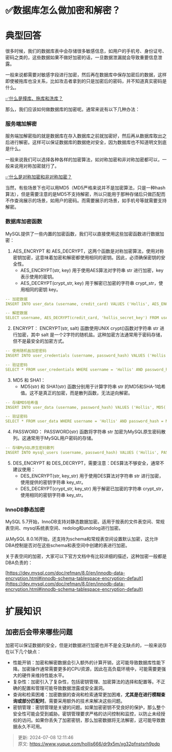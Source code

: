 # ✅数据库怎么做加密和解密？

# 典型回答


很多时候，我们的数据库表中会存储很多敏感信息，如用户的手机号、身份证号、密码之类的，这些数据如果不做好加密的话，一旦数据泄漏就会导致重要信息泄露。



一般来说都需要对敏感字段进行加密，然后再在数据库中保存加密后的数据，这样即使被拖库也没关系，比如攻击者拿到的只是加密后的密码，并不知道真实密码是什么。



[✅什么是撞库、拖库和洗库？](https://www.yuque.com/hollis666/dr9x5m/uwvad3nqeh233v2q)



那么，我们应该如何做数据库的加密呢。通常来说有以下几种办法：



### 服务端加解密


服务端加解密指的就是数据库在存入数据库之前就加密好，然后再从数据库取出之后进行解密。这样可以保证数据库的数据绝对安全，因为数据库也不知道明文到底是什么。



一般来说我们可以选择各种各样的加密算法，如对称加密和非对称加密都可以，一般来说用对称加密就行了。



[✅什么是对称加密和非对称加密？](https://www.yuque.com/hollis666/dr9x5m/oq72da9rrpyt34g8)



当然，有些场景下也可以用MD5（MD5严格来说并不是加密算法，只是一种hash算法），但是需要注意的是MD5不支持解密，所以只能用于那种存储后只做匹配而不作查询展示的场景，如用户的密码。而需要展示的场景，如手机号等就需要支持解密。



### 数据库加密函数


MySQL提供了一些内置的加密函数，我们可以直接使用这些加密函数进行数据加密：



1. AES_ENCRYPT 和 AES_DECRYPT，这两个函数是对称加密算法，使用对称密钥加密，这意味着加密和解密都使用相同的密钥。因此，必须确保密钥的安全性。
    - AES_ENCRYPT(str, key) 用于使用AES算法对字符串 str 进行加密，key表示使用的密钥。
    - AES_DECRYPT(crypt_str, key) 用于解密已加密的字符串 crypt_str，使用相同的密钥 key。



```yaml
-- 加密数据
INSERT INTO user_data (username, credit_card) VALUES ('Hollis', AES_ENCRYPT('1234-5678-9012-3456', 'hollis_secret_key'));

-- 解密数据
SELECT username, AES_DECRYPT(credit_card, 'hollis_secret_key') FROM user_data WHERE username = 'John';
```



2. ENCRYPT： ENCRYPT(str, salt) 函数使用UNIX crypt()函数对字符串 str 进行加密，其中 salt 是一个2字符的随机盐。这种加密方法通常用于密码存储，但不是最安全的加密方式。



```yaml
-- 使用随机盐加密密码
INSERT INTO user_credentials (username, password_hash) VALUES ('Hollis', ENCRYPT('my_password', 'ab'));

-- 验证密码
SELECT * FROM user_credentials WHERE username = 'Hollis' AND password_hash = ENCRYPT('entered_password', password_hash);
```

3. MD5 和 SHA1：
    - MD5(str) 和 SHA1(str) 函数分别用于计算字符串 str 的MD5和SHA-1哈希值。这不是真正的加密，而是散列函数，无法逆向解密。



```yaml
-- 存储MD5哈希值
INSERT INTO user_data (username, password_hash) VALUES ('Hollis', MD5('hollis666'));

-- 验证密码
SELECT * FROM user_data WHERE username = 'Hollis' AND password_hash = MD5('hollis666');
```



4. PASSWORD： PASSWORD(str) 函数将字符串 str 加密为MySQL原生密码散列。这通常用于MySQL用户密码的存储。



```yaml
-- 存储MySQL原生密码散列
INSERT INTO mysql_users (username, password_hash) VALUES ('Hollis', PASSWORD('hollis666'));
```



5. DES_ENCRYPT 和 DES_DECRYPT，需要注意：DES算法不够安全，通常不建议使用：
    - DES_ENCRYPT(str, key_str) 用于使用DES算法对字符串 str 进行加密，使用提供的密钥字符串 key_str。
    - DES_DECRYPT(crypt_str, key_str) 用于解密已加密的字符串 crypt_str，使用相同的密钥字符串 key_str。



### InnoDB静态加密


MySQL 5.7开始，InnoDB支持对静态数据加密。适用于按表的文件表空间、常规表空间、mysql系统表空间、redolog和undolog进行加密。



从MySQL 8.0.16开始，还支持为schema和常规表空间设置默认加密，这允许DBA控制是否对在这些schema和表空间中创建的表进行加密。



关于表空间的加密，大家可以下官方文档中有比较详细的描述，这种加密一般都是DBA负责的：



[https://dev.mysql.com/doc/refman/8.0/en/innodb-data-encryption.html#innodb-schema-tablespace-encryption-default](https://dev.mysql.com/doc/refman/8.0/en/innodb-data-encryption.html#innodb-schema-tablespace-encryption-default)



# 扩展知识


## 加密后会带来哪些问题


加密可以保证数据的安全，但是对数据进行加密也并不是全无缺点的，一般来说存在以下几个缺点：



+ 性能开销：加密和解密数据会引入额外的计算开销，这可能导致数据库性能下降。加密操作通常需要更多的CPU资源，因此在高负载环境中，可能需要更强大的硬件来维持性能水平。
+ 复杂性：加密引入了复杂性，包括密钥管理、加密算法的选择和配置等。不正确的配置和管理可能导致数据泄露或安全漏洞。
+ 查询和检索困难：加密数据的查询和检索通常更加困难，**尤其是在进行模糊查询或部分匹配时**。需要采用额外的技术来解决这些问题。
+ 密钥管理：密钥管理是关键的问题。如果加密密钥不受良好的保护，那么整个安全性可能会受到威胁。密钥管理要求严格的访问控制和监控，以防止未经授权的访问。如果你丢失了加密密钥，那么加密数据将无法解密，这可能导致数据永久不可用。







> 更新: 2024-07-08 12:11:46  
> 原文: <https://www.yuque.com/hollis666/dr9x5m/xg32pfnstsrh9pdp>